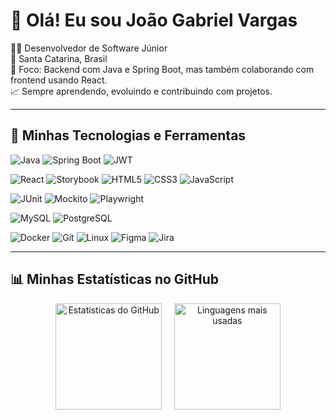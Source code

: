 # 👋 Olá! Eu sou João Gabriel Vargas

🧑‍💻 Desenvolvedor de Software Júnior  
📍 Santa Catarina, Brasil  
🎯 Foco: Backend com Java e Spring Boot, mas também colaborando com frontend usando React.  
📈 Sempre aprendendo, evoluindo e contribuindo com projetos.

---

## 🧰 Minhas Tecnologias e Ferramentas

![Java](https://img.shields.io/badge/Java-ED8B00?style=for-the-badge&logo=java&logoColor=white)
![Spring Boot](https://img.shields.io/badge/Spring_Boot-6DB33F?style=for-the-badge&logo=spring-boot&logoColor=white)
![JWT](https://img.shields.io/badge/JWT-000000?style=for-the-badge&logo=jsonwebtokens&logoColor=white)

![React](https://img.shields.io/badge/React-20232A?style=for-the-badge&logo=react&logoColor=61DAFB)
![Storybook](https://img.shields.io/badge/Storybook-FF4785?style=for-the-badge&logo=storybook&logoColor=white)
![HTML5](https://img.shields.io/badge/HTML5-E34F26?style=for-the-badge&logo=html5&logoColor=white)
![CSS3](https://img.shields.io/badge/CSS3-1572B6?style=for-the-badge&logo=css3&logoColor=white)
![JavaScript](https://img.shields.io/badge/JavaScript-F7DF1E?style=for-the-badge&logo=javascript&logoColor=black)

![JUnit](https://img.shields.io/badge/JUnit-25A162?style=for-the-badge&logo=java&logoColor=white)
![Mockito](https://img.shields.io/badge/Mockito-FF9900?style=for-the-badge&logo=mockito&logoColor=white)
![Playwright](https://img.shields.io/badge/Playwright-2EAD33?style=for-the-badge&logo=playwright&logoColor=white)

![MySQL](https://img.shields.io/badge/MySQL-4479A1?style=for-the-badge&logo=mysql&logoColor=white)
![PostgreSQL](https://img.shields.io/badge/PostgreSQL-336791?style=for-the-badge&logo=postgresql&logoColor=white)

![Docker](https://img.shields.io/badge/Docker-2496ED?style=for-the-badge&logo=docker&logoColor=white)
![Git](https://img.shields.io/badge/Git-F05032?style=for-the-badge&logo=git&logoColor=white)
![Linux](https://img.shields.io/badge/Linux-FCC624?style=for-the-badge&logo=linux&logoColor=black)
![Figma](https://img.shields.io/badge/Figma-F24E1E?style=for-the-badge&logo=figma&logoColor=white)
![Jira](https://img.shields.io/badge/Jira-0052CC?style=for-the-badge&logo=jira&logoColor=white)

---

## 📊 Minhas Estatísticas no GitHub

<p align="center">
  <img height="170" src="https://github-readme-stats.vercel.app/api?username=JoaoGabrielVargas&show_icons=true&theme=tokyonight&count_private=true" alt="Estatísticas do GitHub" />
  &nbsp;&nbsp;&nbsp;
  <img height="170" src="https://github-readme-stats.vercel.app/api/top-langs/?username=JoaoGabrielVargas&layout=compact&theme=tokyonight" alt="Linguagens mais usadas" />
</p>
